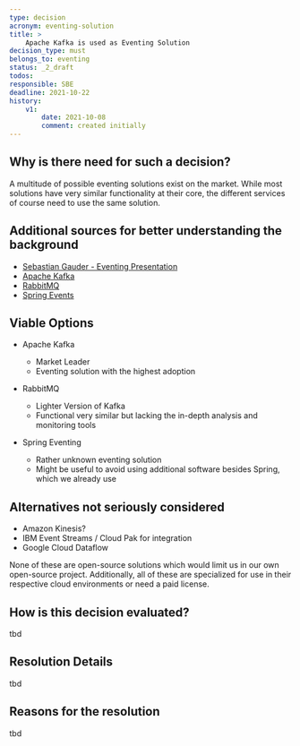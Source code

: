 ```yaml
---
type: decision
acronym: eventing-solution
title: >
    Apache Kafka is used as Eventing Solution
decision_type: must
belongs_to: eventing
status: _2_draft
todos:
responsible: SBE
deadline: 2021-10-22
history:
    v1:
        date: 2021-10-08
        comment: created initially  
---
```


## Why is there need for such a decision?

A multitude of possible eventing solutions exist on the market. While most solutions have very similar
functionality at their core, the different services of course need to use the same solution.

## Additional sources for better understanding the background

* [Sebastian Gauder - Eventing Presentation](https://www.doag.org/formes/pubfiles/9948769/2018-NN-Sebastian_Gauder-Eventing_mit_Apache_Kafka__Haben_ist_besser_als_Brauchen-Praesentation.pdf)
* [Apache Kafka](https://kafka.apache.org/)
* [RabbitMQ](https://www.rabbitmq.com/)
* [Spring Events](https://www.baeldung.com/spring-events)

## Viable Options

* Apache Kafka
    * Market Leader
    * Eventing solution with the highest adoption

* RabbitMQ
    * Lighter Version of Kafka
    * Functional very similar but lacking the in-depth analysis and monitoring tools

* Spring Eventing
    * Rather unknown eventing solution
    * Might be useful to avoid using additional software besides Spring, which we already use 

## Alternatives not seriously considered

* Amazon Kinesis?
* IBM Event Streams / Cloud Pak for integration
* Google Cloud Dataflow

None of these are open-source solutions which would limit us in our own open-source project.
Additionally, all of these are specialized for use in their respective cloud environments or need a paid license.

## How is this decision evaluated?

tbd
 
## Resolution Details

tbd

## Reasons for the resolution

tbd
